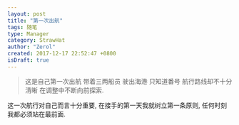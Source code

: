 ```yaml
---
layout: post
title: "第一次出航"
tags: 随笔
type: Manager
category: StrawHat
author: "Zerol"
created: 2017-12-17 22:52:47 +0800
isDraft: true
---
```


> 这是自己第一次出航 带着三两船员 驶出海港 只知道番号 航行路线却不十分清晰 在调整中不断向前探索.

这一次航行对自己而言十分重要, 在接手的第一天我就树立第一条原则, 任何时刻我都必须站在最前面.